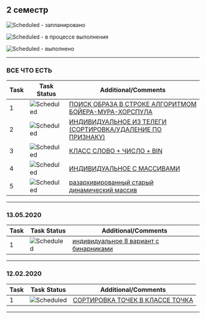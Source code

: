 ## 2 семестр


![Scheduled](https://github.com/AnzhelikaKravchuk/.NET-Training.-Spring-2019/blob/master/Pictures/icons-target.png) - запланировано

![Scheduled](https://github.com/AnzhelikaKravchuk/.NET-Training.-Spring-2019/blob/master/Pictures/icons-inprogress.png) - в процессе выполнения

![Scheduled](https://github.com/AnzhelikaKravchuk/.NET-Training.-Spring-2019/blob/master/Pictures/icons-ok.png) - выполнено

---

### ВСЕ ЧТО ЕСТЬ
| Task | Task Status | Additional/Comments |
| -------- | -------- | --------|  
| 1 | ![Scheduled](https://github.com/AnzhelikaKravchuk/.NET-Training.-Spring-2019/blob/master/Pictures/icons-ok.png)|[ПОИСК ОБРАЗА В СТРОКЕ АЛГОРИТМОМ БОЙЕРА-МУРА-ХОРСПУЛА](https://github.com/zamaygeniy/homework/blob/master/2020.05.13/IndividualTask8.cpp)|(/)
| 2 | ![Scheduled](https://github.com/AnzhelikaKravchuk/.NET-Training.-Spring-2019/blob/master/Pictures/icons-ok.png)|[ИНДИВИДУАЛЬНОЕ ИЗ ТЕЛЕГИ (СОРТИРОВКА/УДАЛЕНИЕ ПО ПРИЗНАКУ)](https://github.com/zamaygeniy/homework/tree/master/DEBTS/BinaryCountry)|(/)
| 3 | ![Scheduled](https://github.com/AnzhelikaKravchuk/.NET-Training.-Spring-2019/blob/master/Pictures/icons-ok.png)|[КЛАСС СЛОВО + ЧИСЛО + BIN](https://github.com/zamaygeniy/homework/tree/master/DEBTS/ClassWordNumber)|(/)
| 4 | ![Scheduled](https://github.com/AnzhelikaKravchuk/.NET-Training.-Spring-2019/blob/master/Pictures/icons-ok.png)|[ИНДИВИДУАЛЬНОЕ С МАССИВАМИ](https://github.com/zamaygeniy/homework/blob/master/2020.04.12/IndividualTask.cpp)|(/)
| 5 | ![Scheduled](https://github.com/AnzhelikaKravchuk/.NET-Training.-Spring-2019/blob/master/Pictures/icons-ok.png)|[разархивированный старый динамический массив](https://github.com/zamaygeniy/homework/tree/master/2020.03.18)|(/)
---

### 13.05.2020
| Task | Task Status | Additional/Comments |
| -------- | -------- | --------|  
| 1 | ![Scheduled](https://github.com/AnzhelikaKravchuk/.NET-Training.-Spring-2019/blob/master/Pictures/icons-ok.png)|[индивидуальное 8 вариант с бинарниками](https://github.com/zamaygeniy/homework/blob/master/2020.05.13/IndividualTask8.cpp)|(/)

---

### 12.02.2020
| Task | Task Status | Additional/Comments |
| -------- | -------- | --------|  
| 1 | ![Scheduled](https://github.com/AnzhelikaKravchuk/.NET-Training.-Spring-2019/blob/master/Pictures/icons-ok.png)|[СОРТИРОВКА ТОЧЕК В КЛАССЕ ТОЧКА](https://github.com/zamaygeniy/homework/blob/master/2020.02.12)|(/)

---


